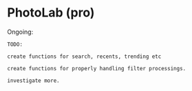 # PhotoLab (pro)

Ongoing:

    TODO:

    create functions for search, recents, trending etc

    create functions for properly handling filter processings.

    investigate more.
